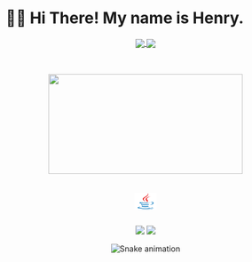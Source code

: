 <h1> 🥶🥶 Hi There! My name is Henry. </h1>

<div align="center">
  <a href="https://github.com/hsanchess">
 <img height="180px" align="center" src="https://github-readme-stats.vercel.app/api?username=hsanchess&show_icons=true&theme=aura&include_all_commits=true&count_private=true"/>
<img height="180px" align="center" src="https://github-readme-stats.vercel.app/api/top-langs/?username=hsanchess&langs_count=7&theme=aura" />
    
##
    
 <br>   
<img align="center" width="350" height="180" src="">
    
</div>
 
<br>
<div  align="center"> 
  <div style="display: inline_block"><br>
  <img align="center" alt="java" height="30" width="40" src="https://raw.githubusercontent.com/devicons/devicon/master/icons/java/java-original.svg">
  </div>
 
  ## 
  
<div>
  
  <a href = "mailto:hsanches@furb.br"><img src="https://img.shields.io/badge/-Gmail-%23333?style=for-the-badge&logo=gmail&logoColor=white" target="_blank"></a>
  <a href="https://www.instagram.com/henry.sanchess/" target="_blank"><img src="https://img.shields.io/badge/-Instagram-%23E4405F?style=for-the-badge&logo=instagram&logoColor=white" target="_blank"></a>
  </div>

  <div>
 
  ![Snake animation](https://github.com/hsanchess/hsanchess/blob/output/github-contribution-grid-snake.svg)
 
</div>
